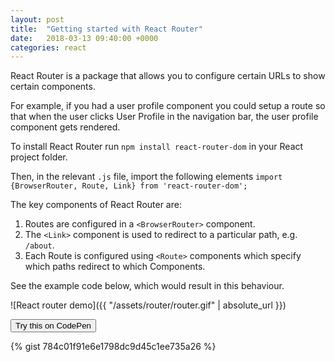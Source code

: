 ```yaml
---
layout: post
title:  "Getting started with React Router"
date:   2018-03-13 09:40:00 +0000
categories: react
---
```


React Router is a package that allows you to configure certain URLs to show certain components.

For example, if you had a user profile component you could setup a route so that when the user clicks User Profile in the navigation bar, the user profile component gets rendered.

To install React Router run `npm install react-router-dom` in your React project folder.

Then, in the relevant `.js` file, import the following elements `import {BrowserRouter, Route, Link} from 'react-router-dom';`

The key components of React Router are:
1. Routes are configured in a `<BrowserRouter>` component.
2. The `<Link>` component is used to redirect to a particular path, e.g. `/about`.
3. Each Route is configured using `<Route>` components which specify which paths redirect to which Components.

See the example code below, which would result in this behaviour.

![React router demo]({{ "/assets/router/router.gif" | absolute_url }})


<button class="codepenBtn" onclick="window.location.href='https://codepen.io/aerrity/pen/paVoBz?editors=0010'">Try this on CodePen</button>

{% gist 784c01f91e6e1798dc9d45c1ee735a26 %}

